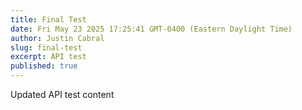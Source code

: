 ```yaml
---
title: Final Test
date: Fri May 23 2025 17:25:41 GMT-0400 (Eastern Daylight Time)
author: Justin Cabral
slug: final-test
excerpt: API test
published: true
---
```


Updated API test content